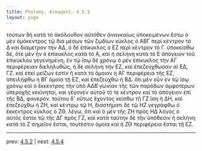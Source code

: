 ```yaml
---
title: Ptolemy, Almagest, 4.5.3
layout: page
---
```


τούτων δὴ κατὰ τὸ ἀκόλουθον αὐτόθεν ἀναγκαίως ὑποκειμένων ἔστω ὁ μὲν ὁμόκεντρος τῷ διὰ μέσων τῶν ζῳδίων κύκλος ὁ ΑΒΓ περὶ κέντρον τὸ Δ καὶ διάμετρον τὴν ΑΔ, ὁ δὲ ἐπίκυκλος ὁ ΕΖ περὶ κέντρον τὸ Γ. ὑποκείσθω δέ, ὅτε μὲν ἦν ὁ ἐπίκυκλος κατὰ τὸ Α, καὶ ἡ σελήνη κατὰ τὸ Ε ἀπόγειον τοῦ ἐπικύκλου γεγενημένη, ἐν τῷ ἴσῳ δὲ χρόνῳ ὁ μὲν ἐπίκυκλος τὴν ΑΓ περιφέρειαν διεληλυθώς, ἡ δὲ σελήνη τὴν ΕΖ, καὶ ἐπεζεύχθωσαν αἱ ΕΔ, ΓΖ. καὶ ἐπεὶ μείζων ἐστὶν ἢ κατὰ τὸ ὅμοιον ἡ ΑΓ περιφέρεια τῆς ΕΖ, ἀπειλήφθω ἡ ΒΓ ὁμοία τῇ ΕΖ, καὶ ἐπεζεύχθω ἡ ΒΔ. ὅτι μὲν οὖν ἐν τῷ ἴσῳ χρόνῳ καὶ ὁ ἔκκεντρος τὴν ὑπὸ ΑΔΒ γωνίαν τῆς τῶν παρόδων ἀμφοτέρων ὑπεροχῆς κεκίνηται, καὶ γέγονεν αὐτοῦ τό τε κέντρον καὶ τὸ ἀπόγειον ἐπὶ τῆς ΒΔ, φανερόν. τούτου δ' οὕτως ἔχοντος κείσθω τῇ ΓΖ ἴση ἡ ΔΗ, καὶ ἐπεζεύχθω ἡ ΖΗ, καὶ κέντρῳ τῷ Η, διαστήματι δὲ τῷ ΗΖ γεγράφθω ὁ ἔκκεντρος κύκλος ὁ ΖΘ. λέγω, ὅτι καὶ ὁ μὲν τῆς ΖΗ πρὸς ΗΔ λόγος ὁ αὐτὸς ἔσται τῷ τῆς ΔΓ πρὸς ΓΖ, καὶ κατὰ ταύτην δὲ τὴν ὑπόθεσιν ἡ σελήνη κατὰ τὸ Ζ σημεῖον ἔσται, τουτέστιν ὁμοία καὶ ἡ ΖΘ περιφέρεια ἔσται τῇ ΕΖ. 

---

prev: [4.5.2](../4.5.2/) | next: [4.5.4](../4.5.4/)

